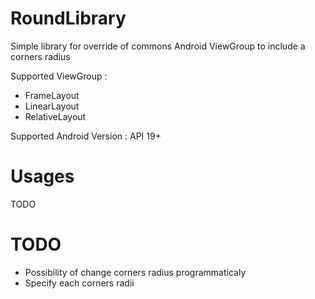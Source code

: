 # RoundLibrary

Simple library for override of commons Android ViewGroup to include a corners radius

Supported ViewGroup : 

- FrameLayout
- LinearLayout
- RelativeLayout

Supported Android Version : API 19+

# Usages

TODO

# TODO

- Possibility of change corners radius programmaticaly
- Specify each corners radii
